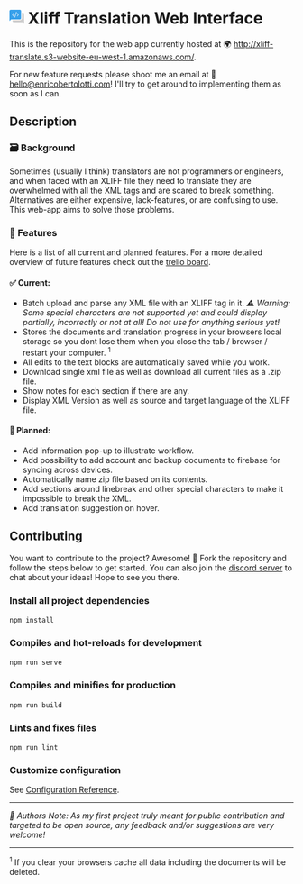 # <img src="https://raw.githubusercontent.com/enricobertolotti/xliff-translate/master/src/assets/icons/logos/icon_colorful.png" height=25/> Xliff Translation Web Interface
This is the repository for the web app currently hosted at 🌍 http://xliff-translate.s3-website-eu-west-1.amazonaws.com/. 

For new feature requests please shoot me an email at 📨hello@enricobertolotti.com! I'll try to get around to implementing them as soon as I can.



## Description


### 🗃️ Background
Sometimes (usually I think) translators are not programmers or engineers, and when faced with an XLIFF file they need to translate they are overwhelmed with all the XML tags and are scared to break something. Alternatives are either expensive, lack-features, or are confusing to use. This web-app aims to solve those problems.

### 📜 Features
Here is a list of all current and planned features. For a more detailed overview of future features check out the [trello board](https://trello.com/b/HHcgwnXx/xliff-translate-web-app).

#### ✅ Current: 
* Batch upload and parse any XML file with an XLIFF tag in it. *⚠️ Warning: Some special characters are not supported yet and could display partially, incorrectly or not at all! Do not use for anything serious yet!*
* Stores the documents and translation progress in your browsers local storage so you dont lose them when you close the tab / browser / restart your computer. <sup>1</sup>
* All edits to the text blocks are automatically saved while you work.
* Download single xml file as well as download all current files as a .zip file.
* Show notes for each section if there are any.
* Display XML Version as well as source and target language of the XLIFF file.

#### 🚧 Planned:
* Add information pop-up to illustrate workflow. 
* Add possibility to add account and backup documents to firebase for syncing across devices.
* Automatically name zip file based on its contents.
* Add sections around linebreak and other special characters to make it impossible to break the XML. 
* Add translation suggestion on hover.


## Contributing

You want to contribute to the project? Awesome! 🍾 Fork the repository and follow the steps below to get started. You can also join the [discord server](https://discord.gg/hGjMAqaYQC) to chat about your ideas! Hope to see you there. 

### Install all project dependencies
```
npm install
```

### Compiles and hot-reloads for development
```
npm run serve
```

### Compiles and minifies for production
```
npm run build
```

### Lints and fixes files
```
npm run lint
```

### Customize configuration
See [Configuration Reference](https://cli.vuejs.org/config/).

---

*📝 Authors Note: As my first project truly meant for public contribution and targeted to be open source, any feedback and/or suggestions are very welcome!*

---

<sup>1</sup> If you clear your browsers cache all data including the documents will be deleted.
